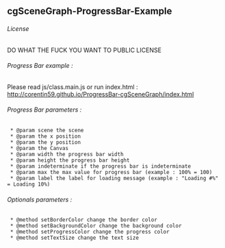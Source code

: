 ## cgSceneGraph-ProgressBar-Example

###### License
DO WHAT THE FUCK YOU WANT TO PUBLIC LICENSE

###### Progress Bar example :
Please read js/class.main.js or run index.html : <http://corentin59.github.io/ProgressBar-cgSceneGraph/index.html>

###### Progress Bar parameters :

     * @param scene the scene
     * @param the x position
     * @param the y position
     * @param the Canvas
     * @param width the progress bar width
     * @param height the progress bar height
     * @param indeterminate if the progress bar is indeterminate
     * @param max the max value for progress bar (example : 100% = 100)
     * @param label the label for loading message (example : "Loading #%" = Loading 10%)

###### Optionals parameters :
     * @method setBorderColor change the border color
     * @method setBackgroundColor change the background color
     * @method setProgressColor change the progress color
     * @method setTextSize change the text size